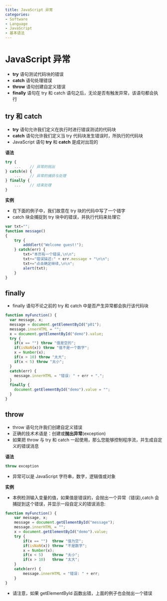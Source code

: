 ```yaml
---
title: JavaScript 异常
categories:
- Software
- Language
- JavaScript
- 基本语法
---
```

# JavaScript 异常

- **try** 语句测试代码块的错误
- **catch** 语句处理错误
- **throw** 语句创建自定义错误
- **finally** 语句在 try 和 catch 语句之后，无论是否有触发异常，该语句都会执行

## try 和 catch

- **try** 语句允许我们定义在执行时进行错误测试的代码块
- **catch** 语句允许我们定义当 try 代码块发生错误时，所执行的代码块
- JavaScript 语句 **try** 和 **catch** 是成对出现的

**语法**

```js
try {
    ...    // 异常的抛出
} catch(e) {
    ...    // 异常的捕获与处理
} finally {
    ...    // 结束处理
}
```

**实例**

- 在下面的例子中，我们故意在 try 块的代码中写了一个错字
- catch 块会捕捉到 try 块中的错误，并执行代码来处理它

```js
var txt="";
function message()
{
    try {
        adddlert("Welcome guest!");
    } catch(err) {
        txt="本页有一个错误,\n\n";
        txt+="错误描述:" + err.message + "\n\n";
        txt+="点击确定继续,\n\n";
        alert(txt);
    }
}
```

## finally

- finally 语句不论之前的 try 和 catch 中是否产生异常都会执行该代码块

```js
function myFunction() {
  var message, x;
  message = document.getElementById("p01");
  message.innerHTML = "";
  x = document.getElementById("demo").value;
  try {
    if(x == "") throw "值是空的";
    if(isNaN(x)) throw "值不是一个数字";
    x = Number(x);
    if(x > 10) throw "太大";
    if(x < 5) throw "太小";
  }
  catch(err) {
    message.innerHTML = "错误: " + err + ".";
  }
  finally {
    document.getElementById("demo").value = "";
  }
}
```

## throw

- throw 语句允许我们创建自定义错误
- 正确的技术术语是：创建或**抛出异常**(exception)
- 如果把 throw 与 try 和 catch 一起使用，那么您能够控制程序流，并生成自定义的错误消息

**语法**

```js
throw exception
```

- 异常可以是 JavaScript 字符串，数字，逻辑值或对象

**实例**

- 本例检测输入变量的值，如果值是错误的，会抛出一个异常（错误),catch 会捕捉到这个错误，并显示一段自定义的错误消息:

```js
function myFunction() {
    var message, x;
    message = document.getElementById("message");
    message.innerHTML = "";
    x = document.getElementById("demo").value;
    try {
        if(x == "")  throw "值为空";
        if(isNaN(x)) throw "不是数字";
        x = Number(x);
        if(x < 5)    throw "太小";
        if(x > 10)   throw "太大";
    }
    catch(err) {
        message.innerHTML = "错误: " + err;
    }
}
```

- 请注意，如果 getElementById 函数出错，上面的例子也会抛出一个错误